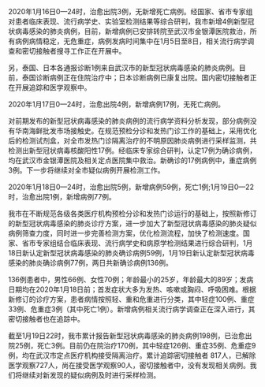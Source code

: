 2020年1月16日0—24时，治愈出院3例，无新增死亡病例。经国家、省市专家组对患者临床表现、流行病学史、实验室检测结果等综合研判，我市新增4例新型冠状病毒感染的肺炎病例，目前，新增病例已安排转院至武汉市金银潭医院救治，所有病例病情稳定，无危重症，病例发病时间集中在1月5日至8日，相关流行病学调查和密切接触者搜寻工作正在开展中。

另，泰国、日本各通报诊断1例来自武汉市的新型冠状病毒感染的肺炎病例。目前，泰国诊断病例正在住院治疗中；日本诊断病例已康复出院。国内密切接触者正在开展追踪和医学观察中。


2020年1月17日0—24时，治愈出院4例，新增病例17例，无死亡病例。

对前期发布的新型冠状病毒感染的肺炎病例的流行病学资料分析发现，部分病例没有华南海鲜批发市场接触史。在规范预检分诊和发热门诊工作的基础上，采用优化后的检测试剂盒，对全市发热门诊隔离治疗的不明原因肺炎病例进行采样监测，共检测出新型冠状病毒核酸阳性17例。经临床专家综合研判，认定17例为确诊病例，均在武汉市金银潭医院及相关定点医院集中救治。新确诊的17例病例中，重症病例3例。下一步将继续对全市疑似病例开展检测工作。


2020年1月18日0—24时，治愈出院5例，新增病例59例，死亡1例;1月19日0—22时，治愈出院1例，新增病例77例。

 我市在不断规范各级各类医疗机构预检分诊和发热门诊运行的基础上，按照新修订的新型冠状病毒感染的肺炎诊疗方案，进一步加大了新型冠状病毒感染的肺炎疑似病例筛查力度，同时进一步完善检测方案，优化检测流程，加快了检测速度。国家、省市专家组结合临床表现、流行病学史和病原学检测结果进行综合研判，1月18日新认定新型冠状病毒感染的肺炎确诊病例59例，1月19日新认定新型冠状病毒感染的肺炎确诊病例77例，两日共新确诊病例136例。

136例患者中，男性66例、女性70例；年龄最小的25岁，年龄最大的89岁；发病日期均在2020年1月18日前；首发症状大多为发热、咳嗽或胸闷、呼吸困难。根据新修订的诊疗方案，患者病情按照轻、重和危重进行分类，其中轻症100例、重症33例、危重症3例（其中死亡1例）。新增病例相关流行病学调查正在深入进行，其密切接触者也在追踪中。

 截至1月19日22时，我市累计报告新型冠状病毒感染的肺炎病例198例，已治愈出院25例，死亡3例。目前仍在院治疗170例，其中轻症126例、重症35例、危重症9例，均在武汉市定点医疗机构接受隔离治疗。累计追踪密切接触者 817人，已解除医学观察727人，尚在接受医学观察90人，密切接触者中，没有发现相关病例。我们将继续对新发现的疑似病例及时进行采样检测。
